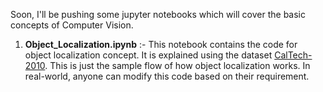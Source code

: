 Soon, I'll be pushing some jupyter notebooks which will cover the basic concepts of Computer Vision.

1. **Object_Localization.ipynb** :- This notebook contains the code for object localization concept. It is explained using the dataset [CalTech-2010](https://www.vision.caltech.edu/datasets/). This is just the sample flow of how object localization works. In real-world, anyone can modify this code based on their requirement.